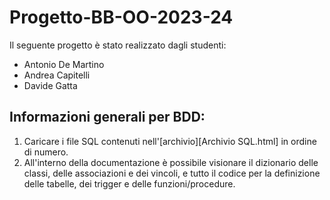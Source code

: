 # Progetto-BB-OO-2023-24

Il seguente progetto è stato realizzato dagli studenti:
  - Antonio De Martino
  - Andrea Capitelli
  - Davide Gatta

## Informazioni generali per BDD:

1. Caricare i file SQL contenuti nell'[archivio][Archivio SQL.html] in ordine di numero.
2. All'interno della documentazione è possibile visionare il dizionario delle classi, delle associazioni e dei vincoli, e tutto il codice per la definizione delle tabelle, dei trigger e delle funzioni/procedure.

 
